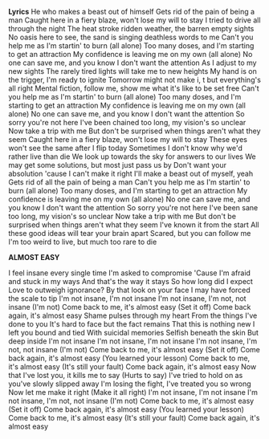 **Lyrics**
He who makes a beast out of himself
Gets rid of the pain of being a man
Caught here in a fiery blaze, won't lose my will to stay
I tried to drive all through the night
The heat stroke ridden weather, the barren empty sights
No oasis here to see, the sand is singing deathless words to me
Can't you help me as I'm startin' to burn (all alone)
Too many doses, and I'm starting to get an attraction
My confidence is leaving me on my own (all alone)
No one can save me, and you know I don't want the attention
As I adjust to my new sights
The rarely tired lights will take me to new heights
My hand is on the trigger, I'm ready to ignite
Tomorrow might not make i, t but everything's all right
Mental fiction, follow me, show me what it's like to be set free
Can't you help me as I'm startin' to burn (all alone)
Too many doses, and I'm starting to get an attraction
My confidence is leaving me on my own (all alone)
No one can save me, and you know I don't want the attention
So sorry you're not here
I've been chained too long, my vision's so unclear
Now take a trip with me
But don't be surprised when things aren't what they seem
Caught here in a fiery blaze, won't lose my will to stay
These eyes won't see the same after I flip today
Sometimes I don't know why we'd rather live than die
We look up towards the sky for answers to our lives
We may get some solutions, but most just pass us by
Don't want your absolution 'cause I can't make it right
I'll make a beast out of myself, yeah
Gets rid of all the pain of being a man
Can't you help me as I'm startin' to burn (all alone)
Too many doses, and I'm starting to get an attraction
My confidence is leaving me on my own (all alone)
No one can save me, and you know I don't want the attention
So sorry you're not here
I've been sane too long, my vision's so unclear
Now take a trip with me
But don't be surprised when things aren't what they seem
I've known it from the start
All these good ideas will tear your brain apart
Scared, but you can follow me
I'm too weird to live, but much too rare to die

**ALMOST EASY**

I feel insane every single time
I'm asked to compromise
'Cause I'm afraid and stuck in my ways
And that's the way it stays
So how long did I expect
Love to outweigh ignorance?
By that look on your face
I may have forced the scale to tip
I'm not insane, I'm not insane
I'm not insane, I'm not, not insane
(I'm not)
Come back to me, it's almost easy
(Set it off)
Come back again, it's almost easy
Shame pulses through my heart
From the things I've done to you
It's hard to face but the fact remains
That this is nothing new
I left you bound and tied
With suicidal memories
Selfish beneath the skin
But deep inside I'm not insane
I'm not insane, I'm not insane
I'm not insane, I'm not, not insane
(I'm not)
Come back to me, it's almost easy
(Set it off)
Come back again, it's almost easy
(You learned your lesson)
Come back to me, it's almost easy
(It's still your fault)
Come back again, it's almost easy
Now that I've lost you, it kills me to say
(Hurts to say)
I've tried to hold on as you've slowly slipped away
I'm losing the fight, I've treated you so wrong
Now let me make it right
(Make it all right)
I'm not insane, I'm not insane
I'm not insane, I'm not, not insane
(I'm not)
Come back to me, it's almost easy
(Set it off)
Come back again, it's almost easy
(You learned your lesson)
Come back to me, it's almost easy
(It's still your fault)
Come back again, it's almost easy
